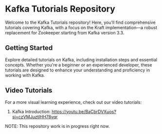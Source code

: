# Kafka Tutorials Repository
Welcome to the Kafka Tutorials repository! Here, you'll find comprehensive tutorials covering Kafka, with a focus on the Kraft implementation—a robust replacement for Zookeeper starting from Kafka version 3.3.

## Getting Started
Explore detailed tutorials on Kafka, including installation steps and essential concepts. Whether you're a beginner or an experienced developer, these tutorials are designed to enhance your understanding and proficiency in working with Kafka.

## Video Tutorials
For a more visual learning experience, check out our video tutorials:
1. Kafka Introduction: https://youtu.be/BaCbrDVXuos?si=czVMJuztIHH78vqr


NOTE: This repository work is in progress right now. 


